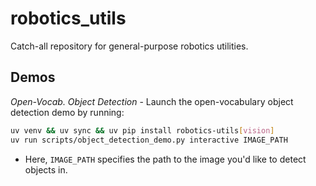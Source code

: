 # robotics_utils

Catch-all repository for general-purpose robotics utilities.

## Demos

_Open-Vocab. Object Detection_ - Launch the open-vocabulary object detection demo by running:

```bash
uv venv && uv sync && uv pip install robotics-utils[vision]
uv run scripts/object_detection_demo.py interactive IMAGE_PATH
```

- Here, `IMAGE_PATH` specifies the path to the image you'd like to detect objects in.
